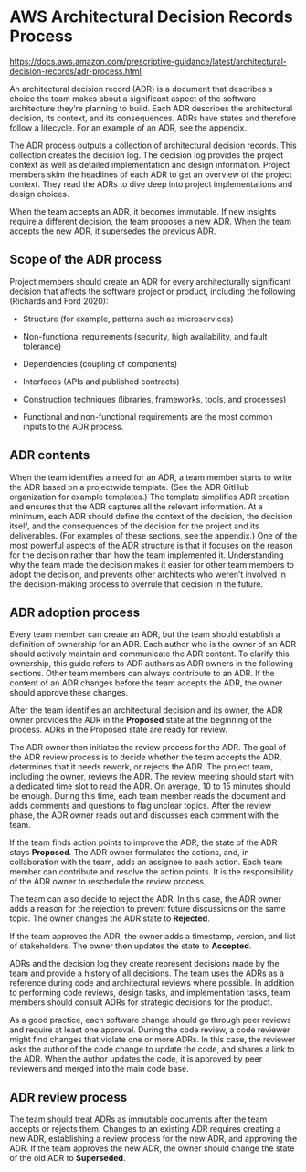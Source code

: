 # AWS Architectural Decision Records Process

https://docs.aws.amazon.com/prescriptive-guidance/latest/architectural-decision-records/adr-process.html

An architectural decision record (ADR) is a document that describes a choice the team makes about a significant aspect of the software architecture they’re planning to build. Each ADR describes the architectural decision, its context, and its consequences. ADRs have states and therefore follow a lifecycle. For an example of an ADR, see the appendix.

The ADR process outputs a collection of architectural decision records. This collection creates the decision log. The decision log provides the project context as well as detailed implementation and design information. Project members skim the headlines of each ADR to get an overview of the project context. They read the ADRs to dive deep into project implementations and design choices.

When the team accepts an ADR, it becomes immutable. If new insights require a different decision, the team proposes a new ADR. When the team accepts the new ADR, it supersedes the previous ADR.

## Scope of the ADR process

Project members should create an ADR for every architecturally significant decision that affects the software project or product, including the following (Richards and Ford 2020):

* Structure (for example, patterns such as microservices)

* Non-functional requirements (security, high availability, and fault tolerance)

* Dependencies (coupling of components)

* Interfaces (APIs and published contracts)

* Construction techniques (libraries, frameworks, tools, and processes)

* Functional and non-functional requirements are the most common inputs to the ADR process.


## ADR contents

When the team identifies a need for an ADR, a team member starts to write the ADR based on a projectwide template. (See the ADR GitHub organization for example templates.) The template simplifies ADR creation and ensures that the ADR captures all the relevant information. At a minimum, each ADR should define the context of the decision, the decision itself, and the consequences of the decision for the project and its deliverables. (For examples of these sections, see the appendix.) One of the most powerful aspects of the ADR structure is that it focuses on the reason for the decision rather than how the team implemented it. Understanding why the team made the decision makes it easier for other team members to adopt the decision, and prevents other architects who weren’t involved in the decision-making process to overrule that decision in the future.


## ADR adoption process

Every team member can create an ADR, but the team should establish a definition of ownership for an ADR. Each author who is the owner of an ADR should actively maintain and communicate the ADR content. To clarify this ownership, this guide refers to ADR authors as ADR owners in the following sections. Other team members can always contribute to an ADR. If the content of an ADR changes before the team accepts the ADR, the owner should approve these changes.

After the team identifies an architectural decision and its owner, the ADR owner provides the ADR in the **Proposed** state at the beginning of the process. ADRs in the Proposed state are ready for review.

The ADR owner then initiates the review process for the ADR. The goal of the ADR review process is to decide whether the team accepts the ADR, determines that it needs rework, or rejects the ADR. The project team, including the owner, reviews the ADR. The review meeting should start with a dedicated time slot to read the ADR. On average, 10 to 15 minutes should be enough. During this time, each team member reads the document and adds comments and questions to flag unclear topics. After the review phase, the ADR owner reads out and discusses each comment with the team.

If the team finds action points to improve the ADR, the state of the ADR stays **Proposed**. The ADR owner formulates the actions, and, in collaboration with the team, adds an assignee to each action. Each team member can contribute and resolve the action points. It is the responsibility of the ADR owner to reschedule the review process.

The team can also decide to reject the ADR. In this case, the ADR owner adds a reason for the rejection to prevent future discussions on the same topic. The owner changes the ADR state to **Rejected**.

If the team approves the ADR, the owner adds a timestamp, version, and list of stakeholders. The owner then updates the state to **Accepted**.

ADRs and the decision log they create represent decisions made by the team and provide a history of all decisions. The team uses the ADRs as a reference during code and architectural reviews where possible. In addition to performing code reviews, design tasks, and implementation tasks, team members should consult ADRs for strategic decisions for the product.

As a good practice, each software change should go through peer reviews and require at least one approval. During the code review, a code reviewer might find changes that violate one or more ADRs. In this case, the reviewer asks the author of the code change to update the code, and shares a link to the ADR. When the author updates the code, it is approved by peer reviewers and merged into the main code base.


## ADR review process

The team should treat ADRs as immutable documents after the team accepts or rejects them. Changes to an existing ADR requires creating a new ADR, establishing a review process for the new ADR, and approving the ADR. If the team approves the new ADR, the owner should change the state of the old ADR to **Superseded**. 
